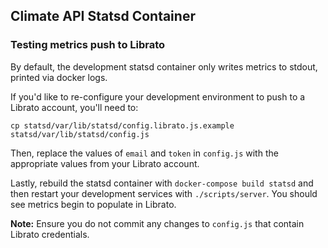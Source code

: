 ## Climate API Statsd Container

### Testing metrics push to Librato

By default, the development statsd container only writes metrics to stdout, printed via docker logs.

If you'd like to re-configure your development environment to push to a Librato account, you'll need to:
```
cp statsd/var/lib/statsd/config.librato.js.example statsd/var/lib/statsd/config.js
```
Then, replace the values of `email` and `token` in `config.js` with the appropriate values from your Librato account.

Lastly, rebuild the statsd container with `docker-compose build statsd` and then restart your development services with `./scripts/server`. You should see metrics begin to populate in Librato.

**Note:** Ensure you do not commit any changes to `config.js` that contain Librato credentials.
